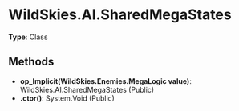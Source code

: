 ﻿# WildSkies.AI.SharedMegaStates

**Type**: Class

## Methods

- **op_Implicit(WildSkies.Enemies.MegaLogic value)**: WildSkies.AI.SharedMegaStates (Public)
- **.ctor()**: System.Void (Public)

